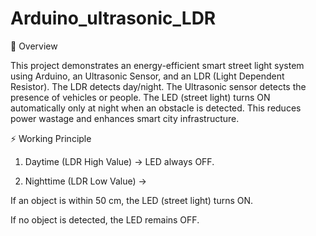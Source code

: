 # Arduino_ultrasonic_LDR
📌 Overview

This project demonstrates an energy-efficient smart street light system using Arduino, an Ultrasonic Sensor, and an LDR (Light Dependent Resistor).
The LDR detects day/night.
The Ultrasonic sensor detects the presence of vehicles or people.
The LED (street light) turns ON automatically only at night when an obstacle is detected.
This reduces power wastage and enhances smart city infrastructure.


⚡ Working Principle

1. Daytime (LDR High Value) → LED always OFF.


2. Nighttime (LDR Low Value) →

If an object is within 50 cm, the LED (street light) turns ON.

If no object is detected, the LED remains OFF.
